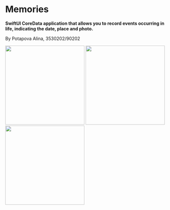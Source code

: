 
# Memories

**SwiftUI CoreData application that allows you to record events occurring in life, indicating the date, place and photo.**
<p>By Potapova Alina, 3530202/90202</p>
<p>
  <img src="https://user-images.githubusercontent.com/55293935/146079126-58243aa5-4d64-4bd4-859c-ca96f25bfa5f.png" width="250">
  <img src="https://user-images.githubusercontent.com/55293935/146079182-35a94506-e77b-4c48-a219-e12003376702.png" width="250">
  <img src="https://user-images.githubusercontent.com/55293935/146079188-9beeb658-c293-4b53-b944-0273a6303636.png" width="250">
</p>

